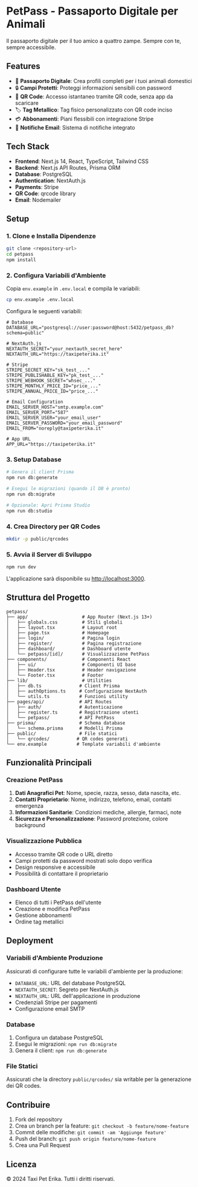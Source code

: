 # PetPass - Passaporto Digitale per Animali

Il passaporto digitale per il tuo amico a quattro zampe. Sempre con te, sempre accessibile.

## Features

- 🐾 **Passaporto Digitale**: Crea profili completi per i tuoi animali domestici
- 🔒 **Campi Protetti**: Proteggi informazioni sensibili con password
- 📱 **QR Code**: Accesso istantaneo tramite QR code, senza app da scaricare
- 🏷️ **Tag Metallico**: Tag fisico personalizzato con QR code inciso
- 💳 **Abbonamenti**: Piani flessibili con integrazione Stripe
- 📧 **Notifiche Email**: Sistema di notifiche integrato

## Tech Stack

- **Frontend**: Next.js 14, React, TypeScript, Tailwind CSS
- **Backend**: Next.js API Routes, Prisma ORM
- **Database**: PostgreSQL
- **Authentication**: NextAuth.js
- **Payments**: Stripe
- **QR Code**: qrcode library
- **Email**: Nodemailer

## Setup

### 1. Clone e Installa Dipendenze

```bash
git clone <repository-url>
cd petpass
npm install
```

### 2. Configura Variabili d'Ambiente

Copia `env.example` in `.env.local` e compila le variabili:

```bash
cp env.example .env.local
```

Configura le seguenti variabili:

```env
# Database
DATABASE_URL="postgresql://user:password@host:5432/petpass_db?schema=public"

# NextAuth.js
NEXTAUTH_SECRET="your_nextauth_secret_here"
NEXTAUTH_URL="https://taxipeterika.it"

# Stripe
STRIPE_SECRET_KEY="sk_test_..."
STRIPE_PUBLISHABLE_KEY="pk_test_..."
STRIPE_WEBHOOK_SECRET="whsec_..."
STRIPE_MONTHLY_PRICE_ID="price_..."
STRIPE_ANNUAL_PRICE_ID="price_..."

# Email Configuration
EMAIL_SERVER_HOST="smtp.example.com"
EMAIL_SERVER_PORT="587"
EMAIL_SERVER_USER="your_email_user"
EMAIL_SERVER_PASSWORD="your_email_password"
EMAIL_FROM="noreply@taxipeterika.it"

# App URL
APP_URL="https://taxipeterika.it"
```

### 3. Setup Database

```bash
# Genera il client Prisma
npm run db:generate

# Esegui le migrazioni (quando il DB è pronto)
npm run db:migrate

# Opzionale: Apri Prisma Studio
npm run db:studio
```

### 4. Crea Directory per QR Codes

```bash
mkdir -p public/qrcodes
```

### 5. Avvia il Server di Sviluppo

```bash
npm run dev
```

L'applicazione sarà disponibile su [http://localhost:3000](http://localhost:3000).

## Struttura del Progetto

```
petpass/
├── app/                    # App Router (Next.js 13+)
│   ├── globals.css         # Stili globali
│   ├── layout.tsx          # Layout root
│   ├── page.tsx            # Homepage
│   ├── login/              # Pagina login
│   ├── register/           # Pagina registrazione
│   ├── dashboard/          # Dashboard utente
│   └── petpass/[id]/       # Visualizzazione PetPass
├── components/             # Componenti React
│   ├── ui/                 # Componenti UI base
│   ├── Header.tsx          # Header navigazione
│   └── Footer.tsx          # Footer
├── lib/                    # Utilities
│   ├── db.ts              # Client Prisma
│   ├── authOptions.ts     # Configurazione NextAuth
│   └── utils.ts           # Funzioni utility
├── pages/api/             # API Routes
│   ├── auth/              # Autenticazione
│   ├── register.ts        # Registrazione utenti
│   └── petpass/           # API PetPass
├── prisma/                # Schema database
│   └── schema.prisma      # Modelli Prisma
├── public/                # File statici
│   └── qrcodes/          # QR codes generati
└── env.example           # Template variabili d'ambiente
```

## Funzionalità Principali

### Creazione PetPass

1. **Dati Anagrafici Pet**: Nome, specie, razza, sesso, data nascita, etc.
2. **Contatti Proprietario**: Nome, indirizzo, telefono, email, contatti emergenza
3. **Informazioni Sanitarie**: Condizioni mediche, allergie, farmaci, note
4. **Sicurezza e Personalizzazione**: Password protezione, colore background

### Visualizzazione Pubblica

- Accesso tramite QR code o URL diretto
- Campi protetti da password mostrati solo dopo verifica
- Design responsive e accessibile
- Possibilità di contattare il proprietario

### Dashboard Utente

- Elenco di tutti i PetPass dell'utente
- Creazione e modifica PetPass
- Gestione abbonamenti
- Ordine tag metallici

## Deployment

### Variabili d'Ambiente Produzione

Assicurati di configurare tutte le variabili d'ambiente per la produzione:

- `DATABASE_URL`: URL del database PostgreSQL
- `NEXTAUTH_SECRET`: Segreto per NextAuth.js
- `NEXTAUTH_URL`: URL dell'applicazione in produzione
- Credenziali Stripe per pagamenti
- Configurazione email SMTP

### Database

1. Configura un database PostgreSQL
2. Esegui le migrazioni: `npm run db:migrate`
3. Genera il client: `npm run db:generate`

### File Statici

Assicurati che la directory `public/qrcodes/` sia writable per la generazione dei QR codes.

## Contribuire

1. Fork del repository
2. Crea un branch per la feature: `git checkout -b feature/nome-feature`
3. Commit delle modifiche: `git commit -am 'Aggiunge feature'`
4. Push del branch: `git push origin feature/nome-feature`
5. Crea una Pull Request

## Licenza

© 2024 Taxi Pet Erika. Tutti i diritti riservati. 